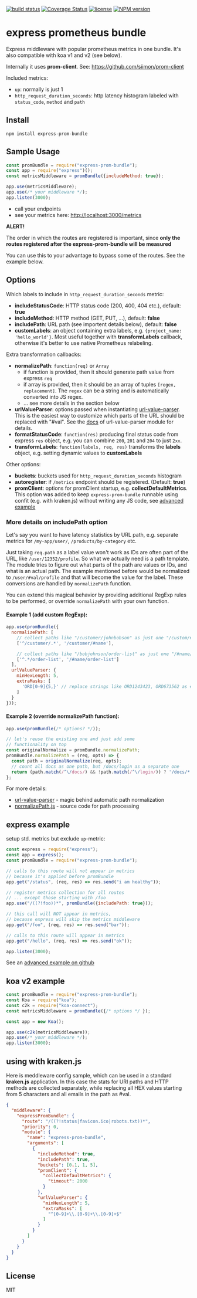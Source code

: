 [![build status](https://travis-ci.org/jochen-schweizer/express-prom-bundle.png)](https://travis-ci.org/jochen-schweizer/express-prom-bundle) [![Coverage Status](https://coveralls.io/repos/github/jochen-schweizer/express-prom-bundle/badge.svg?branch=master)](https://coveralls.io/github/jochen-schweizer/express-prom-bundle?branch=master) [![license](https://img.shields.io/github/license/mashape/apistatus.svg?maxAge=2592000)](https://www.tldrlegal.com/l/mit) [![NPM version](https://badge.fury.io/js/express-prom-bundle.png)](http://badge.fury.io/js/express-prom-bundle)

# express prometheus bundle

Express middleware with popular prometheus metrics in one bundle. It's also compatible with koa v1 and v2 (see below).

Internally it uses **prom-client**. See: https://github.com/siimon/prom-client

Included metrics:

* `up`: normally is just 1
* `http_request_duration_seconds`: http latency histogram labeled with `status_code`, `method` and `path`

## Install

```
npm install express-prom-bundle
```

## Sample Usage

```javascript
const promBundle = require("express-prom-bundle");
const app = require("express")();
const metricsMiddleware = promBundle({includeMethod: true});

app.use(metricsMiddleware);
app.use(/* your middleware */);
app.listen(3000);
```

* call your endpoints
* see your metrics here: [http://localhost:3000/metrics](http://localhost:3000/metrics)

**ALERT!**

The order in which the routes are registered is important, since
**only the routes registered after the express-prom-bundle will be measured**

You can use this to your advantage to bypass some of the routes.
See the example below.

## Options

Which labels to include in `http_request_duration_seconds` metric:

* **includeStatusCode**: HTTP status code (200, 400, 404 etc.), default: **true**
* **includeMethod**: HTTP method (GET, PUT, ...), default: **false**
* **includePath**: URL path (see importent details below), default: **false**
* **customLabels**: an object containing extra labels, e.g. ```{project_name: 'hello_world'}```.
  Most useful together with **transformLabels** callback, otherwise it's better to use native Prometheus relabeling.

Extra transformation callbacks:

* **normalizePath**: `function(req)`  or `Array`
  * if function is provided, then it should generate path value from express `req`
  * if array is provided, then it should be an array of tuples `[regex, replacement]`. The `regex` can be a string and is automatically converted into JS regex.
  * ... see more details in the section below
* **urlValueParser**: options passed when instantiating [url-value-parser](https://github.com/disjunction/url-value-parser).
  This is the easiest way to customize which parts of the URL should be replaced with "#val".
  See the [docs](https://github.com/disjunction/url-value-parser) of url-value-parser module for details.
* **formatStatusCode**: `function(res)` producing final status code from express `res` object, e.g. you can combine `200`, `201` and `204` to just `2xx`.
* **transformLabels**: `function(labels, req, res)` transforms the **labels** object, e.g. setting dynamic values to **customLabels**

Other options:

* **buckets**: buckets used for `http_request_duration_seconds` histogram
* **autoregister**: if `/metrics` endpoint should be registered. (Default: **true**)
* **promClient**: options for promClient startup, e.g. **collectDefaultMetrics**. This option was added
  to keep `express-prom-bundle` runnable using confit (e.g. with kraken.js) without writing any JS code,
  see [advanced example](https://github.com/jochen-schweizer/express-prom-bundle/blob/master/advanced-example.js)

### More details on includePath option

Let's say you want to have  latency statistics by URL path,
e.g. separate metrics for `/my-app/user/`, `/products/by-category` etc.

Just taking `req.path` as a label value won't work as IDs are often part of the URL,
like `/user/12352/profile`. So what we actually need is a path template.
The module tries to figure out what parts of the path are values or IDs,
and what is an actual path. The example mentioned before would be
normalized to `/user/#val/profile` and that will become the value for the label.
These conversions are handled by `normalizePath` function.

You can extend this magical behavior by providing
additional RegExp rules to be performed,
or override `normalizePath` with your own function.

#### Example 1 (add custom RegExp):

```javascript
app.use(promBundle({
  normalizePath: [
    // collect paths like "/customer/johnbobson" as just one "/custom/#name"
    ['^/customer/.*', '/customer/#name'],

    // collect paths like "/bobjohnson/order-list" as just one "/#name/order-list"
    ['^.*/order-list', '/#name/order-list']
  ],
  urlValueParser: {
    minHexLength: 5,
    extraMasks: [
      'ORD[0-9]{5,}' // replace strings like ORD1243423, ORD673562 as #val
    ]
  }
}));
```

#### Example 2 (override normalizePath function):

```javascript
app.use(promBundle(/* options? */));

// let's reuse the existing one and just add some
// functionality on top
const originalNormalize = promBundle.normalizePath;
promBundle.normalizePath = (req, opts) => {
  const path = originalNormalize(req, opts);
  // count all docs as one path, but /docs/login as a separate one
  return (path.match(/^\/docs/) && !path.match(/^\/login/)) ? '/docs/*' : path;
};
```

For more details:
 * [url-value-parser](https://www.npmjs.com/package/url-value-parser) - magic behind automatic path normalization
 * [normalizePath.js](https://github.com/jochen-schweizer/express-prom-bundle/blob/master/src/normalizePath.js) - source code for path processing


## express example

setup std. metrics but exclude `up`-metric:

```javascript
const express = require("express");
const app = express();
const promBundle = require("express-prom-bundle");

// calls to this route will not appear in metrics
// because it's applied before promBundle
app.get("/status", (req, res) => res.send("i am healthy"));

// register metrics collection for all routes
// ... except those starting with /foo
app.use("/((?!foo))*", promBundle({includePath: true}));

// this call will NOT appear in metrics,
// because express will skip the metrics middleware
app.get("/foo", (req, res) => res.send("bar"));

// calls to this route will appear in metrics
app.get("/hello", (req, res) => res.send("ok"));

app.listen(3000);
```

See an [advanced example on github](https://github.com/jochen-schweizer/express-prom-bundle/blob/master/advanced-example.js)

## koa v2 example

```javascript
const promBundle = require("express-prom-bundle");
const Koa = require("koa");
const c2k = require("koa-connect");
const metricsMiddleware = promBundle({/* options */ });

const app = new Koa();

app.use(c2k(metricsMiddleware));
app.use(/* your middleware */);
app.listen(3000);
```

## using with kraken.js

Here is meddleware config sample, which can be used in a standard **kraken.js** application.
In this case the stats for URI paths and HTTP methods are collected separately,
while replacing all HEX values starting from 5 characters and all emails in the path as #val.

```json
{
  "middleware": {
    "expressPromBundle": {
      "route": "/((?!status|favicon.ico|robots.txt))*",
      "priority": 0,
      "module": {
        "name": "express-prom-bundle",
        "arguments": [
          {
            "includeMethod": true,
            "includePath": true,
            "buckets": [0.1, 1, 5],
            "promClient": {
              "collectDefaultMetrics": {
                "timeout": 2000
              }
            },
            "urlValueParser": {
              "minHexLength": 5,
              "extraMasks": [
                "^[0-9]+\\.[0-9]+\\.[0-9]+$"
              ]
            }
          }
        ]
      }
    }
  }
}
```

## License

MIT
